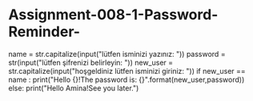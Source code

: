 # Assignment-008-1-Password-Reminder-
name = str.capitalize(input("lütfen isminizi yazınız: "))
password = str(input("lütfen şifrenizi belirleyin: "))
new_user = str.capitalize(input("hoşgeldiniz lütfen isminizi giriniz: "))
if new_user == name :
    print("Hello {}!The password is: {}".format(new_user,password))
else:
    print("Hello Amina!See you later.")  
